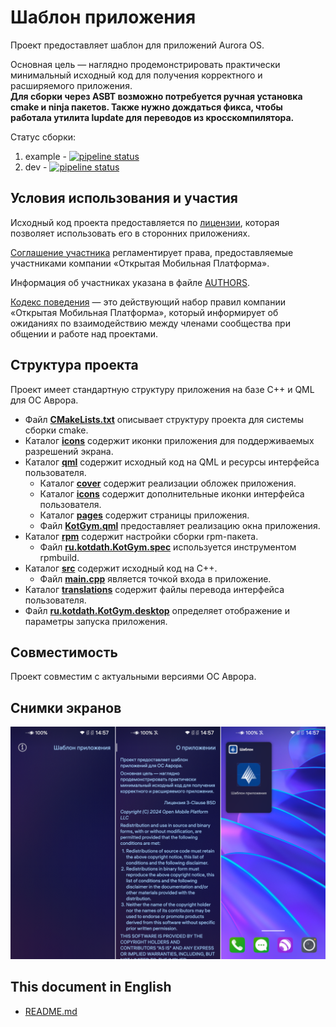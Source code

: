 # Шаблон приложения

Проект предоставляет шаблон для приложений Aurora OS.

Основная цель — наглядно продемонстрировать практически минимальный исходный код для получения корректного и расширяемого приложения.  
**Для сборки через ASBT возможно потребуется ручная установка cmake и ninja пакетов.  Также нужно дождаться фикса, чтобы работала утилита lupdate для переводов из кросскомпилятора.**

Статус сборки:
1. example - [![pipeline status](https://gitlab.com/omprussia/demos/KotGym/badges/example/pipeline.svg)](https://gitlab.com/omprussia/demos/KotGym/-/commits/example)
2. dev - [![pipeline status](https://gitlab.com/omprussia/demos/KotGym/badges/dev/pipeline.svg)](https://gitlab.com/omprussia/demos/KotGym/-/commits/dev)

## Условия использования и участия

Исходный код проекта предоставляется по [лицензии](LICENSE.BSD-3-Clause.md),
которая позволяет использовать его в сторонних приложениях.

[Соглашение участника](CONTRIBUTING.md) регламентирует права,
предоставляемые участниками компании «Открытая Мобильная Платформа».

Информация об участниках указана в файле [AUTHORS](AUTHORS.md).

[Кодекс поведения](CODE_OF_CONDUCT.md) — это действующий набор правил
компании «Открытая Мобильная Платформа»,
который информирует об ожиданиях по взаимодействию между членами сообщества при общении и работе над проектами.

## Структура проекта

Проект имеет стандартную структуру приложения на базе C++ и QML для ОС Аврора.

* Файл **[CMakeLists.txt](CMakeLists.txt)** описывает структуру проекта для системы сборки cmake.
* Каталог **[icons](icons)** содержит иконки приложения для поддерживаемых разрешений экрана.
* Каталог **[qml](qml)** содержит исходный код на QML и ресурсы интерфейса пользователя.
  * Каталог **[cover](qml/cover)** содержит реализации обложек приложения.
  * Каталог **[icons](qml/icons)** содержит дополнительные иконки интерфейса пользователя.
  * Каталог **[pages](qml/pages)** содержит страницы приложения.
  * Файл **[KotGym.qml](qml/KotGym.qml)** предоставляет реализацию окна приложения.
* Каталог **[rpm](rpm)** содержит настройки сборки rpm-пакета.
  * Файл **[ru.kotdath.KotGym.spec](rpm/ru.kotdath.KotGym.spec)** используется инструментом rpmbuild.
* Каталог **[src](src)** содержит исходный код на C++.
  * Файл **[main.cpp](src/main.cpp)** является точкой входа в приложение.
* Каталог **[translations](translations)** содержит файлы перевода интерфейса пользователя.
* Файл **[ru.kotdath.KotGym.desktop](ru.kotdath.KotGym.desktop)** определяет отображение и параметры запуска приложения.

## Совместимость

Проект совместим с актуальными версиями ОС Аврора.

## Снимки экранов

![screenshots](screenshots/screenshots.png)

## This document in English

- [README.md](README.md)
